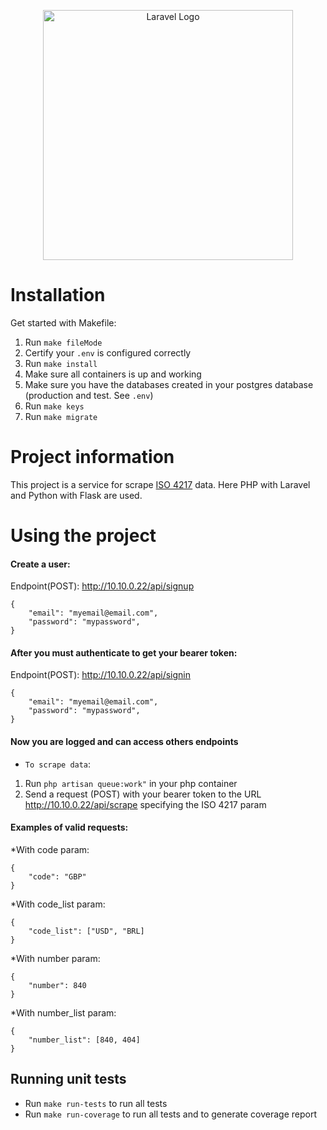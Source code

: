 <p align="center"><a href="https://laravel.com" target="_blank"><img src="https://raw.githubusercontent.com/laravel/art/master/logo-lockup/5%20SVG/2%20CMYK/1%20Full%20Color/laravel-logolockup-cmyk-red.svg" width="400" alt="Laravel Logo"></a></p>

# Installation

Get started with Makefile:

1. Run `make fileMode`
2. Certify your `.env` is configured correctly
2. Run `make install`
3. Make sure all containers is up and working
4. Make sure you have the databases created in your postgres database (production and test. See `.env`)
5. Run `make keys`
6. Run `make migrate`

# Project information

This project is a service for scrape [ISO 4217](https://pt.wikipedia.org/wiki/ISO_4217#C%C3%B3digos_ISO_para_moedas) data. Here PHP with Laravel and Python with Flask are used.


# Using the project

#### Create a user:

Endpoint(POST): http://10.10.0.22/api/signup

    {
        "email": "myemail@email.com",
        "password": "mypassword",
    }

#### After you must authenticate to get your bearer token:

Endpoint(POST): http://10.10.0.22/api/signin

    {
        "email": "myemail@email.com",
        "password": "mypassword",
    }

#### Now you are logged and can access others endpoints


- `To scrape data`:

1. Run `php artisan queue:work"` in your php container
2. Send a request (POST) with your bearer token to the URL http://10.10.0.22/api/scrape specifying the ISO 4217 param

#### Examples of valid requests:

*With code param:

    {  
        "code": "GBP"
    }

*With code_list param:

    {  
        "code_list": ["USD", "BRL]
    }

*With number param:

    {  
        "number": 840
    }

*With number_list param:

    {  
        "number_list": [840, 404] 
    }


## Running unit tests

- Run `make run-tests` to run all tests
- Run `make run-coverage` to run all tests and to generate coverage report
